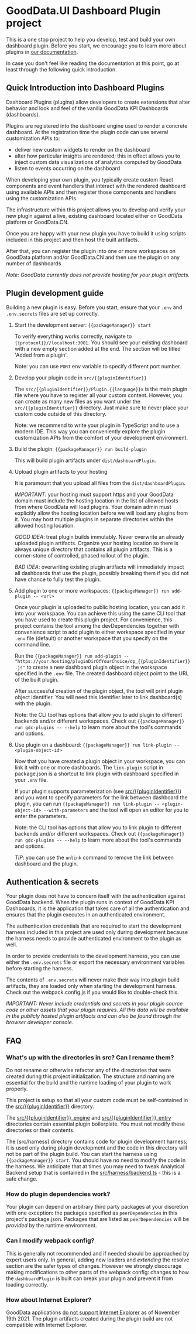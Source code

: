 # GoodData.UI Dashboard Plugin project

This is a one stop project to help you develop, test and build your own dashboard plugin. Before you start, we
encourage you to learn more about plugins in [our documentation](https://sdk.gooddata.com/gooddata-ui/docs/about_gooddataui.html).

In case you don't feel like reading the documentation at this point, go at least through the following quick introduction.

## Quick Introduction into Dashboard Plugins

Dashboard Plugins (plugins) allow developers to create extensions that alter behavior and look and feel of the
vanilla GoodData KPI Dashboards (dashboards).

Plugins are registered into the dashboard engine used to render a concrete dashboard. At the registration time the
plugin code can use several customization APIs to:

-   deliver new custom widgets to render on the dashboard
-   alter how particular insights are rendered; this in effect allows you to inject custom data visualizations of
    analytics computed by GoodData
-   listen to events occurring on the dashboard

When developing your own plugin, you typically create custom React components and event handlers that interact with
the rendered dashboard using available APIs and then register those components and handlers using the customization APIs.

The infrastructure within this project allows you to develop and verify your new plugin against a live, existing dashboard
located either on GoodData platform or GoodData.CN.

Once you are happy with your new plugin you have to build it using scripts included in this project and then host
the built artifacts.

After that, you can register the plugin into one or more workspaces on GoodData platform and/or GoodData.CN and
then use the plugin on any number of dashboards

_Note: GoodData currently does not provide hosting for your plugin artifacts._

## Plugin development guide

Building a new plugin is easy. Before you start, ensure that your `.env` and `.env.secrets` files are set up correctly.

1.  Start the development server: `{{packageManager}} start`

    To verify everything works correctly, navigate to `{{protocol}}//localhost:3001`. You should see your existing
    dashboard with a new empty section added at the end. The section will be titled 'Added from a plugin'.

    Note: you can use `PORT` env variable to specify different port number.

2.  Develop your plugin code in `src/{{pluginIdentifier}}`

    The `src/{{pluginIdentifier}}/Plugin.{{language}}x` is the main plugin file where you have to register all
    your custom content. However, you can create as many new files as you want under the `src/{{pluginIdentifier}}`
    directory. Just make sure to never place your custom code outside of this directory.

    Note: we recommend to write your plugin in TypeScript and to use a modern IDE. This way you can conveniently
    explore the plugin customization APIs from the comfort of your development environment.

3.  Build the plugin: `{{packageManager}} run build-plugin`

    This will build plugin artifacts under `dist/dashboardPlugin`.

4.  Upload plugin artifacts to your hosting

    It is paramount that you upload all files from the `dist/dashboardPlugin`.

    _IMPORTANT_: your hosting must support https and your GoodData domain must include the hosting location in the list
    of allowed hosts from where GoodData will load plugins. Your domain admin must explicitly allow the hosting
    location before we will load any plugins from it. You may host multiple plugins in separate directories within
    the allowed hosting location.

    _GOOD IDEA_: treat plugin builds immutably. Never overwrite an already uploaded plugin artifacts. Organize your hosting
    location so there is always unique directory that contains all plugin artifacts. This is a corner-stone of controlled,
    phased rollout of the plugin.

    _BAD IDEA_: overwriting existing plugin artifacts will immediately impact all dashboards that use the plugin, possibly
    breaking them if you did not have chance to fully test the plugin.

5.  Add plugin to one or more workspaces: `{{packageManager}} run add-plugin -- <url>`

    Once your plugin is uploaded to public hosting location, you can add it into your workspace. You can achieve this
    using the same CLI tool that you have used to create this plugin project. For convenience, this project contains
    the tool among the devDependencies together with convenience script to add plugin to either workspace specified
    in your `.env` file (default) or another workspace that you specify on the command line.

    Run the `{{packageManager}} run add-plugin -- "https://your.hosting/pluginDirOfYourChoice/dp_{{pluginIdentifier}}.js"` to
    create a new dashboard plugin object in the workspace specified in the `.env` file. The created dashboard object
    point to the URL of the built plugin.

    After successful creation of the plugin object, the tool will print plugin object identifier. You will need this
    identifier later to link dashboard(s) with the plugin.

    Note: the CLI tool has options that allow you to add plugin to different backends and/or different workspaces. Check out
    `{{packageManager}} run gdc-plugins -- --help` to learn more about the tool's commands and options.

6.  Use plugin on a dashboard: `{{packageManager}} run link-plugin -- <plugin-object-id>`

    Now that you have created a plugin object in your workspace, you can link it with one or more dashboards. The
    `link-plugin` script in package.json is a shortcut to link plugin with dashboard specified in your `.env` file.

    If your plugin supports parameterization (see [src/{{pluginIdentifier}}](./src/{{pluginIdentifier}}/Plugin.tsx)) and
    you want to specify parameters for the link between dashboard the plugin, you can run `{{packageManager}} run link-plugin -- <plugin-object-id> --with-parameters`
    and the tool will open an editor for you to enter the parameters.

    Note: the CLI tool has options that allow you to link plugin to different backends and/or different workspaces. Check out
    `{{packageManager}} run gdc-plugins -- --help` to learn more about the tool's commands and options.

    _TIP_: you can use the `unlink` command to remove the link between dashboard and the plugin.

## Authentication & secrets

Your plugin does not have to concern itself with the authentication against GoodData backend. When the plugin runs
in context of GoodData KPI Dashboards, it is the application that takes care of all the authentication and ensures
that the plugin executes in an authenticated environment.

The authentication credentials that are required to start the development harness included in this project are used
only during development because the harness needs to provide authenticated environment to the plugin as well.

In order to provide credentials to the development harness, you can use either the `.env.secrets` file or export the
necessary environment variables before starting the harness.

The contents of `.env.secrets` will never make their way into plugin build artifacts, they are loaded only when starting
the development harness. Check out the webpack.config.js if you would like to double-check this.

_IMPORTANT: Never include credentials and secrets in your plugin source code or other assets that your plugin requires.
All this data will be available in the publicly hosted plugin artifacts and can also be found through the browser developer console._

## FAQ

### What's up with the directories in src? Can I rename them?

Do not rename or otherwise refactor any of the directories that were created during this project initialization.
The structure and naming are essential for the build and the runtime loading of your plugin to work properly.

This project is setup so that all your custom code must be self-contained in the [src/{{pluginIdentifier}}](./src/{{pluginIdentifier}}) directory.

The [src/{{pluginIdentifier}}\_engine](./src/{{pluginIdentifier}}_engine) and [src/{{pluginIdentifier}}\_entry](./src/{{pluginIdentifier}}_entry) directories contain essential plugin boilerplate.
You must not modify these directories or their contents.

The [src/harness] directory contains code for plugin development harness; it is used only during plugin development and the
code in this directory will not be part of the plugin build. You can start the harness using `{{packageManager}} start`.
You should have no need to modify the code in the harness. We anticipate that at times you may need to tweak Analytical Backend setup
that is contained in the [src/harness/backend.ts](src/harness/backend.ts) - this is a safe change.

### How do plugin dependencies work?

Your plugin can depend on arbitrary third party packages at your discretion with one exception: the packages
specified as `peerDependencies` in this project's package.json. Packages that are listed as `peerDependencies`
will be _provided_ by the runtime environment.

### Can I modify webpack config?

This is generally not recommended and if needed should be approached by expert users only. In general, adding new
loaders and _extending_ the resolve section are the safer types of changes. However we strongly discourage making
modifications to other parts of the webpack config: changes to how the `dashboardPlugin` is built can break your
plugin and prevent it from loading correctly.

### How about Internet Explorer?

GoodData applications [do not support Internet Explorer](https://help.gooddata.com/doc/enterprise/en/how-to-get-started-with-gooddata/system-requirements-and-supported-browsers) as of November 19th 2021.
The plugin artifacts created during the plugin build are not compatible with Internet Explorer.
